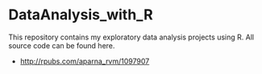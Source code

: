 # DataAnalysis_with_R
This repository contains my exploratory data analysis projects using R. All source code can be found here.

- http://rpubs.com/aparna_rvm/1097907
